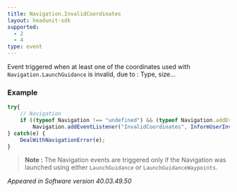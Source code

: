 ```yaml
---
title: Navigation.InvalidCoordinates
layout: headunit-sdk
supported:
  - 2
  - 4
type: event
---
```

Event triggered when at least one of the coordinates used with `Navigation.LaunchGuidance` is invalid, due to : Type, size...

### Example

```javascript
try{	
	// Navigation
	if ((typeof Navigation !== "undefined") && (typeof Navigation.addEventListener !== "undefined")) {
		Navigation.addEventListener("InvalidCoordinates", InformUserInvalidCoordinates()	}
} catch(e) {
	DealWithNavigationError(e);
}
```

>**Note :** The Navigation events are triggered only if the Navigation was launched using either `LaunchGuidance` or `LaunchGuidanceWaypoints`.

*Appeared in Software version 40.03.49.50*